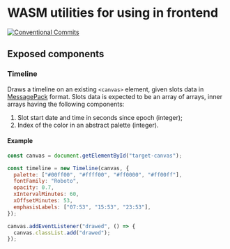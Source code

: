 # WASM utilities for using in frontend

[![Conventional Commits](https://img.shields.io/badge/Conventional%20Commits-1.0.0-yellow.svg)](https://conventionalcommits.org)

## Exposed components

### Timeline

Draws a timeline on an existing `<canvas>` element, given slots data in [MessagePack][msgpack] format. Slots data is expected to be an array of arrays, inner arrays having the following components:

1. Slot start date and time in seconds since epoch (integer);
2. Index of the color in an abstract palette (integer).

[msgpack]: https://msgpack.org/

#### Example

```Javascript
const canvas = document.getElementById("target-canvas");

const timeline = new Timeline(canvas, {
  palette: ["#00ff00", "#ffff00", "#ff0000", "#ff00ff"],
  fontFamily: "Roboto",
  opacity: 0.7,
  xIntervalMinutes: 60,
  xOffsetMinutes: 53,
  emphasisLabels: ["07:53", "15:53", "23:53"],
});

canvas.addEventListener("drawed", () => {
  canvas.classList.add("drawed");
});

```

